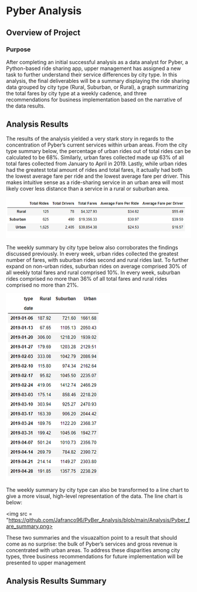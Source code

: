 # Pyber Analysis

## Overview of Project

### Purpose

After completing an initial successful analysis as a data analyst for Pyber, a Python-based ride sharing app, upper management has assigned a new task to further understand their service differences by city type. In this analysis, the final deliverables will be a summary displaying the ride sharing data grouped by city type (Rural, Suburban, or Rural), a graph summarizing the total fares by city type at a weekly cadence, and three recommendations for business implementation based on the narrative of the data results. 

## Analysis Results 

The results of the analysis yielded a very stark story in regards to the concentration of Pyber’s current services within urban areas. From the city type summary below, the percentage of urban rides out of total rides can be calculated to be 68%. Similarly, urban fares collected made up 63% of all total fares collected from January to April in 2019. Lastly, while urban rides had the greatest total amount of rides and total fares, it actually had both the lowest average fare per ride and the lowest average fare per driver. This makes intuitive sense as a ride-sharing service in an urban area will most likely cover less distance than a service in a rural or suburban area.

<img src = "https://github.com/Jafranco96/PyBer_Analysis/blob/main/Resources/City_type_summary.PNG">

The weekly summary by city type below also corroborates the findings discussed previously. In every week, urban rides collected the greatest number of fares, with suburban rides second and rural rides last. To further expand on non-urban rides, suburban rides on average comprised 30% of all weekly total fares and rural comprised 10%. In every week, suburban rides comprised no more than 36% of all total fares and rural rides comprised no more than 21%. 

<img src = "https://github.com/Jafranco96/PyBer_Analysis/blob/main/Resources/weekly_summary.PNG">

The weekly summary by city type can also be transformed to a line chart to give a more visual, high-level representation of the data. The line chart is below:

<img src = "https://github.com/Jafranco96/PyBer_Analysis/blob/main/Analysis/Pyber_fare_summary.png>

These two summaries and the visuazaltion point to a result that should come as no surprise: the bulk of Pyber’s services and gross revenue is concentrated with urban areas. To address these disparities among city types, three business recommendations for future implementation will be presented to upper management

## Analysis Results Summary
